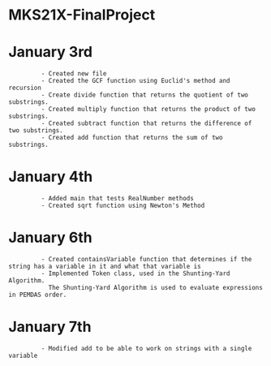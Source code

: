 # MKS21X-FinalProject
# January 3rd
             - Created new file
             - Created the GCF function using Euclid's method and recursion
             - Create divide function that returns the quotient of two substrings.
             - Created multiply function that returns the product of two substrings.
             - Created subtract function that returns the difference of two substrings.
             - Created add function that returns the sum of two substrings.
# January 4th
             - Added main that tests RealNumber methods
             - Created sqrt function using Newton's Method
# January 6th
             - Created containsVariable function that determines if the string has a variable in it and what that variable is
             - Implemented Token class, used in the Shunting-Yard Algorithm.
               The Shunting-Yard Algorithm is used to evaluate expressions in PEMDAS order.
# January 7th
             - Modified add to be able to work on strings with a single variable
